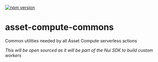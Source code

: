 <!--- when a new release happens, the VERSION and URL in the badge have to be manually updated because it's a private registry --->
[![npm version](https://img.shields.io/badge/%40nui%2Fasset--compute--commons-1.4.1-blue.svg)](https://artifactory.corp.adobe.com/artifactory/npm-nui-release/@nui/asset-compute-commons/-/@nui/asset-compute-commons-1.4.1.tgz)

# asset-compute-commons
Common utilities needed by all Asset Compute serverless actions

_This will be open sourced as it will be part of the Nui SDK to build custom workers_
